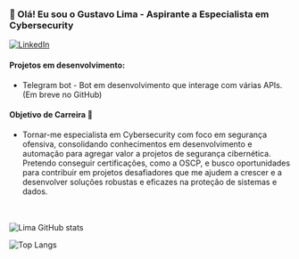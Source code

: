 ### 👋 Olá! Eu sou o Gustavo Lima - Aspirante a Especialista em Cybersecurity

[![LinkedIn](https://img.shields.io/badge/LinkedIn-0077B5?style=for-the-badge&logo=linkedin&logoColor=white)](https://www.linkedin.com/in/gustavo-borges-de-lima-95a0892a2/)


#### Projetos em desenvolvimento:
- Telegram bot - Bot em desenvolvimento que interage com várias APIs. (Em breve no GitHub)

#### Objetivo de Carreira 🔐
- Tornar-me especialista em Cybersecurity com foco em segurança ofensiva, consolidando conhecimentos em desenvolvimento e automação para agregar valor a projetos de segurança cibernética. Pretendo conseguir certificações, como a OSCP, e busco oportunidades para contribuir em projetos desafiadores que me ajudem a crescer e a desenvolver soluções robustas e eficazes na proteção de sistemas e dados. <br><br><br>

![Lima GitHub stats](https://github-readme-stats.vercel.app/api?username=gustavolmacode&show_icons=true&theme=dracula)

![Top Langs](https://github-readme-stats.vercel.app/api/top-langs/?username=gustavolimacode&size_weight=0.5&count_weight=0.5)
